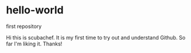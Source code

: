 # hello-world
first repository

Hi this is scubachef.
It is my first time to try out and understand Github. So far I'm liking it. Thanks!
